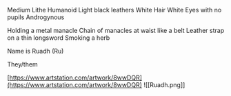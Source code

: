 Medium Lithe Humanoid
Light black leathers
White Hair
White Eyes with no pupils
Androgynous

Holding a metal manacle
Chain of manacles at waist like a belt
Leather strap on a thin longsword
Smoking a herb

Name is Ruadh (Ru)

They/them

[https://www.artstation.com/artwork/8wwDQR](https://www.artstation.com/artwork/8wwDQR)
![[Ruadh.png]]